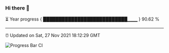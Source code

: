 ### Hi there 👋

⏳ Year progress { ███████████████████████████▁▁▁ } 90.62 %

---

⏰ Updated on Sat, 27 Nov 2021 18:12:29 GMT

![Progress Bar CI](https://github.com/liununu/liununu/workflows/Progress%20Bar%20CI/badge.svg)

